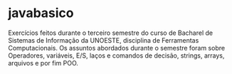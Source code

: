 # javabasico
Exercícios feitos durante o terceiro semestre do curso de Bacharel de Sistemas de Informação da UNOESTE, disciplina de Ferramentas Computacionais.
Os assuntos abordados durante o semestre foram sobre Operadores, variáveis, E/S, laços e comandos de decisão, strings, arrays, arquivos e por fim POO.
